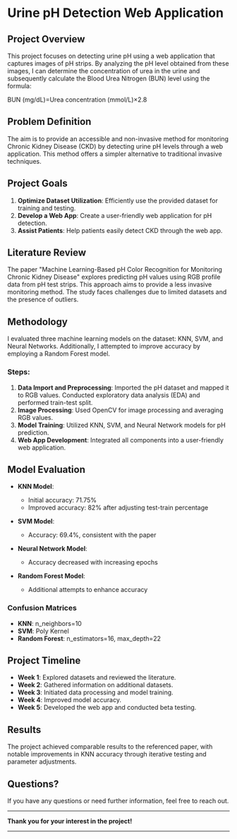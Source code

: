 # Urine pH Detection Web Application

## Project Overview

This project focuses on detecting urine pH using a web application that captures images of pH strips. By analyzing the pH level obtained from these images, I can determine the concentration of urea in the urine and subsequently calculate the Blood Urea Nitrogen (BUN) level using the formula:

BUN (mg/dL)=Urea concentration (mmol/L)×2.8

## Problem Definition

The aim is to provide an accessible and non-invasive method for monitoring Chronic Kidney Disease (CKD) by detecting urine pH levels through a web application. This method offers a simpler alternative to traditional invasive techniques.

## Project Goals

1. **Optimize Dataset Utilization**: Efficiently use the provided dataset for training and testing.
2. **Develop a Web App**: Create a user-friendly web application for pH detection.
3. **Assist Patients**: Help patients easily detect CKD through the web app.

## Literature Review

The paper "Machine Learning-Based pH Color Recognition for Monitoring Chronic Kidney Disease" explores predicting pH values using RGB profile data from pH test strips. This approach aims to provide a less invasive monitoring method. The study faces challenges due to limited datasets and the presence of outliers.

## Methodology

I evaluated three machine learning models on the dataset: KNN, SVM, and Neural Networks. Additionally, I attempted to improve accuracy by employing a Random Forest model.

### Steps:

1. **Data Import and Preprocessing**: Imported the pH dataset and mapped it to RGB values. Conducted exploratory data analysis (EDA) and performed train-test split.
2. **Image Processing**: Used OpenCV for image processing and averaging RGB values.
3. **Model Training**: Utilized KNN, SVM, and Neural Network models for pH prediction.
4. **Web App Development**: Integrated all components into a user-friendly web application.

## Model Evaluation

- **KNN Model**:
  - Initial accuracy: 71.75%
  - Improved accuracy: 82% after adjusting test-train percentage

- **SVM Model**:
  - Accuracy: 69.4%, consistent with the paper

- **Neural Network Model**:
  - Accuracy decreased with increasing epochs

- **Random Forest Model**:
  - Additional attempts to enhance accuracy

### Confusion Matrices

- **KNN**: n_neighbors=10
- **SVM**: Poly Kernel
- **Random Forest**: n_estimators=16, max_depth=22

## Project Timeline

- **Week 1**: Explored datasets and reviewed the literature.
- **Week 2**: Gathered information on additional datasets.
- **Week 3**: Initiated data processing and model training.
- **Week 4**: Improved model accuracy.
- **Week 5**: Developed the web app and conducted beta testing.

## Results

The project achieved comparable results to the referenced paper, with notable improvements in KNN accuracy through iterative testing and parameter adjustments.

## Questions?

If you have any questions or need further information, feel free to reach out.

---

**Thank you for your interest in the project!**

---
